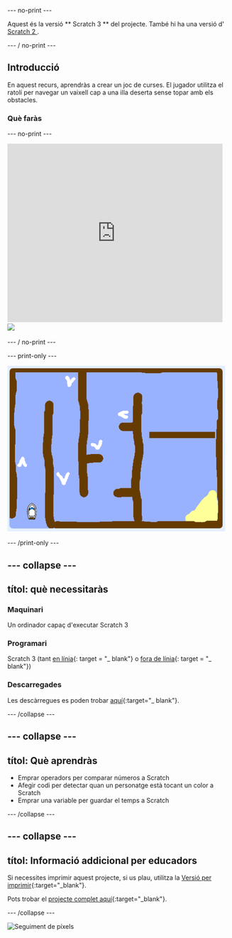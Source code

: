 \--- no-print \---

Aquest és la versió ** Scratch 3 ** del projecte. També hi ha una versió d'[ Scratch 2 ](https://projects.raspberrypi.org/en/projects/boat-race-scratch2).

\--- / no-print \---

## Introducció

En aquest recurs, aprendràs a crear un joc de curses. El jugador utilitza el ratolí per navegar un vaixell cap a una illa deserta sense topar amb els obstacles.

### Què faràs

\--- no-print \---

<div class="scratch-preview">
  <iframe allowtransparency="true" width="485" height="402" src="https://scratch.mit.edu/projects/embed/276662533/?autostart=false" frameborder="0" scrolling="no"></iframe>
  <img src="images / boat_race_demo.png">
</div>

\--- / no-print \---

\--- print-only \---

![demostració de cursa en vaixell](images/boat_race_demo.png)

\--- /print-only \---

## \--- collapse \---

## títol: què necessitaràs

### Maquinari

Un ordinador capaç d'executar Scratch 3

### Programari

Scratch 3 (tant [en línia](https://rpf.io/scratchon){: target = "_ blank"} o [fora de línia](https://rpf.io/scratchoff){: target = "_ blank"})

### Descarregades

Les descàrregues es poden trobar [aquí](http://rpf.io/p/en/boat-race-go){:target="_ blank"}.

\--- /collapse \---

## \--- collapse \---

## títol: Què aprendràs

- Emprar operadors per comparar números a Scratch
- Afegir codi per detectar quan un personatge està tocant un color a Scratch
- Emprar una variable per guardar el temps a Scratch

\--- /collapse \---

## \--- collapse \---

## títol: Informació addicional per educadors

Si necessites imprimir aquest projecte, si us plau, utilitza la [Versió per imprimir](https://projects.raspberrypi.org/en/projects/boat-race/print){:target="_blank"}.

Pots trobar el [projecte complet aquí](http://rpf.io/p/en/boat-race-get){:target="_blank"}.

\--- /collapse \---

![Seguiment de píxels](https://code.org/api/hour/begin_codeclub_boatrace.png)